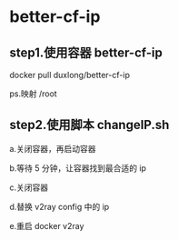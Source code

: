# better-cf-ip

## step1.使用容器 better-cf-ip
docker pull duxlong/better-cf-ip

ps.映射 /root

## step2.使用脚本 changeIP.sh
a.关闭容器，再启动容器

b.等待 5 分钟，让容器找到最合适的 ip

c.关闭容器

d.替换 v2ray config 中的 ip

e.重启 docker v2ray
